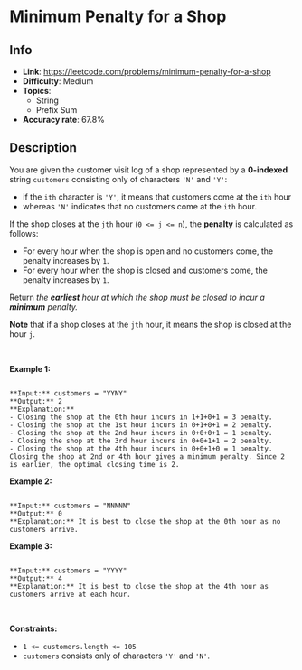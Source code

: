 # Minimum Penalty for a Shop

## Info  
- **Link**: https://leetcode.com/problems/minimum-penalty-for-a-shop
- **Difficulty**: Medium  
- **Topics**:   
    - String
    - Prefix Sum
- **Accuracy rate**: 67.8%  

## Description  
    
You are given the customer visit log of a shop represented by a **0-indexed** string `customers` consisting only of characters `'N'` and `'Y'`:


* if the `ith` character is `'Y'`, it means that customers come at the `ith` hour
* whereas `'N'` indicates that no customers come at the `ith` hour.


If the shop closes at the `jth` hour (`0 <= j <= n`), the **penalty** is calculated as follows:


* For every hour when the shop is open and no customers come, the penalty increases by `1`.
* For every hour when the shop is closed and customers come, the penalty increases by `1`.


Return *the **earliest** hour at which the shop must be closed to incur a **minimum** penalty.*


**Note** that if a shop closes at the `jth` hour, it means the shop is closed at the hour `j`.


 


**Example 1:**



```

**Input:** customers = "YYNY"
**Output:** 2
**Explanation:** 
- Closing the shop at the 0th hour incurs in 1+1+0+1 = 3 penalty.
- Closing the shop at the 1st hour incurs in 0+1+0+1 = 2 penalty.
- Closing the shop at the 2nd hour incurs in 0+0+0+1 = 1 penalty.
- Closing the shop at the 3rd hour incurs in 0+0+1+1 = 2 penalty.
- Closing the shop at the 4th hour incurs in 0+0+1+0 = 1 penalty.
Closing the shop at 2nd or 4th hour gives a minimum penalty. Since 2 is earlier, the optimal closing time is 2.

```

**Example 2:**



```

**Input:** customers = "NNNNN"
**Output:** 0
**Explanation:** It is best to close the shop at the 0th hour as no customers arrive.
```

**Example 3:**



```

**Input:** customers = "YYYY"
**Output:** 4
**Explanation:** It is best to close the shop at the 4th hour as customers arrive at each hour.

```

 


**Constraints:**


* `1 <= customers.length <= 105`
* `customers` consists only of characters `'Y'` and `'N'`.


  
    